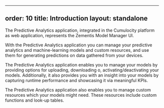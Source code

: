 
---
order: 10
title: Introduction
layout: standalone
---

The Predictive Analytics application, integrated in the Cumulocity platform as web application, represents the Zementis Model Manager UI.

With the Predictive Analytics application you can manage your predictive analytics and machine-learning models and custom resources, and use them for generating predictions on data gathered from your devices.

The Predictive Analytics application enables you to manage your models by providing options for uploading, downloading o, activating/deactivating your models. Additionally, it also provides you with an insight into your models by capturing runtime performance and showcasing it via meaningful KPIs.

The Predictive Analytics application also enables you to manage custom resources which your models might need. These resources include custom functions and look-up tables.